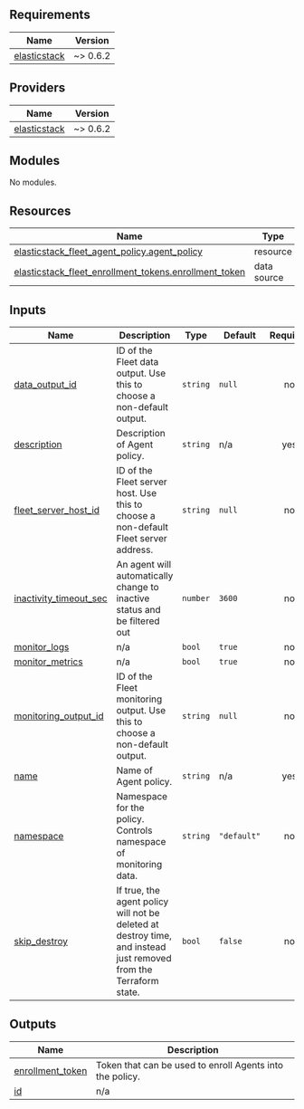 <!-- BEGIN_TF_DOCS -->
## Requirements

| Name | Version |
|------|---------|
| <a name="requirement_elasticstack"></a> [elasticstack](#requirement\_elasticstack) | ~> 0.6.2 |

## Providers

| Name | Version |
|------|---------|
| <a name="provider_elasticstack"></a> [elasticstack](#provider\_elasticstack) | ~> 0.6.2 |

## Modules

No modules.

## Resources

| Name | Type |
|------|------|
| [elasticstack_fleet_agent_policy.agent_policy](https://registry.terraform.io/providers/elastic/elasticstack/latest/docs/resources/fleet_agent_policy) | resource |
| [elasticstack_fleet_enrollment_tokens.enrollment_token](https://registry.terraform.io/providers/elastic/elasticstack/latest/docs/data-sources/fleet_enrollment_tokens) | data source |

## Inputs

| Name | Description | Type | Default | Required |
|------|-------------|------|---------|:--------:|
| <a name="input_data_output_id"></a> [data\_output\_id](#input\_data\_output\_id) | ID of the Fleet data output. Use this to choose a non-default output. | `string` | `null` | no |
| <a name="input_description"></a> [description](#input\_description) | Description of Agent policy. | `string` | n/a | yes |
| <a name="input_fleet_server_host_id"></a> [fleet\_server\_host\_id](#input\_fleet\_server\_host\_id) | ID of the Fleet server host. Use this to choose a non-default Fleet server address. | `string` | `null` | no |
| <a name="input_inactivity_timeout_sec"></a> [inactivity\_timeout\_sec](#input\_inactivity\_timeout\_sec) | An agent will automatically change to inactive status and be filtered out | `number` | `3600` | no |
| <a name="input_monitor_logs"></a> [monitor\_logs](#input\_monitor\_logs) | n/a | `bool` | `true` | no |
| <a name="input_monitor_metrics"></a> [monitor\_metrics](#input\_monitor\_metrics) | n/a | `bool` | `true` | no |
| <a name="input_monitoring_output_id"></a> [monitoring\_output\_id](#input\_monitoring\_output\_id) | ID of the Fleet monitoring output. Use this to choose a non-default output. | `string` | `null` | no |
| <a name="input_name"></a> [name](#input\_name) | Name of Agent policy. | `string` | n/a | yes |
| <a name="input_namespace"></a> [namespace](#input\_namespace) | Namespace for the policy. Controls namespace of monitoring data. | `string` | `"default"` | no |
| <a name="input_skip_destroy"></a> [skip\_destroy](#input\_skip\_destroy) | If true, the agent policy will not be deleted at destroy time, and instead just removed from the Terraform state. | `bool` | `false` | no |

## Outputs

| Name | Description |
|------|-------------|
| <a name="output_enrollment_token"></a> [enrollment\_token](#output\_enrollment\_token) | Token that can be used to enroll Agents into the policy. |
| <a name="output_id"></a> [id](#output\_id) | n/a |
<!-- END_TF_DOCS -->